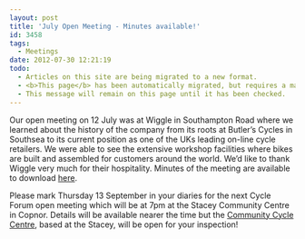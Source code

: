 ```yaml
---
layout: post
title: 'July Open Meeting - Minutes available!'
id: 3458
tags:
  - Meetings
date: 2012-07-30 12:21:19
todo:
  - Articles on this site are being migrated to a new format.
  - <b>This page</b> has been automatically migrated, but requires a manual check-&amp;-tune to ensure the format and links all work as expected.
  - This message will remain on this page until it has been checked.
---
```


Our open meeting on 12 July was at Wiggle in Southampton Road where we learned about the history of the company from its roots at Butler’s Cycles in Southsea to its current position as one of the UKs leading on-line cycle retailers. We were able to see the extensive workshop facilities where bikes are built and assembled for customers around the world. We’d like to thank Wiggle very much for their hospitality. Minutes of the meeting are available to download [here](http://www.pompeybug.co.uk/wp-content/uploads/2012/07/PCF-Open-Meeting-12Jul12-MINUTES.pdf "Minutes of the PCF Open Meeting 12 July 2012 ").

Please mark Thursday 13 September in your diaries for the next Cycle Forum open meeting which will be at 7pm at the Stacey Community Centre in Copnor. Details will be available nearer the time but the [Community Cycle Centre](http://www.pompeybug.co.uk/community-cycle-centre/ "Community"), based at the Stacey, will be open for your inspection!